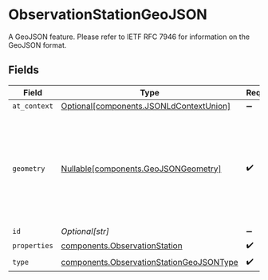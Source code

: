 # ObservationStationGeoJSON

A GeoJSON feature. Please refer to IETF RFC 7946 for information on the GeoJSON format.


## Fields

| Field                                                                                                | Type                                                                                                 | Required                                                                                             | Description                                                                                          |
| ---------------------------------------------------------------------------------------------------- | ---------------------------------------------------------------------------------------------------- | ---------------------------------------------------------------------------------------------------- | ---------------------------------------------------------------------------------------------------- |
| `at_context`                                                                                         | [Optional[components.JSONLdContextUnion]](../../models/components/jsonldcontextunion.md)             | :heavy_minus_sign:                                                                                   | N/A                                                                                                  |
| `geometry`                                                                                           | [Nullable[components.GeoJSONGeometry]](../../models/components/geojsongeometry.md)                   | :heavy_check_mark:                                                                                   | A GeoJSON geometry object. Please refer to IETF RFC 7946 for information on the GeoJSON format.      |
| `id`                                                                                                 | *Optional[str]*                                                                                      | :heavy_minus_sign:                                                                                   | N/A                                                                                                  |
| `properties`                                                                                         | [components.ObservationStation](../../models/components/observationstation.md)                       | :heavy_check_mark:                                                                                   | N/A                                                                                                  |
| `type`                                                                                               | [components.ObservationStationGeoJSONType](../../models/components/observationstationgeojsontype.md) | :heavy_check_mark:                                                                                   | N/A                                                                                                  |
